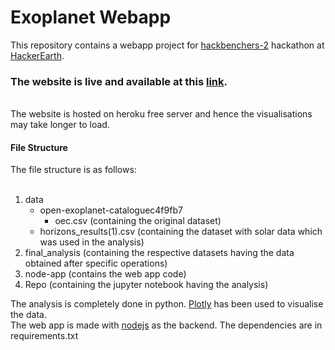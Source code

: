 <h1>Exoplanet Webapp</h1>
This repository contains a webapp project for <a href="https://hackbenchers-2.hackerearth.com/">hackbenchers-2</a>
hackathon at <a href="https://www.hackerearth.com">HackerEarth</a>.
<p>
  <h3>
    The website is live and available at this <a href="https://exoplanet-hackerearth-app.herokuapp.com/">link</a>.
  </h3>
  <br>
  The website is hosted on heroku free server and hence the visualisations may take longer to load.
</p>
<p>
  <h4>File Structure</h4>
  The file structure is as follows: <br>
  <br>
  <ol>
    <li>
      data
      <ul>
        <li>open-exoplanet-cataloguec4f9fb7
          <ul>
            <li>oec.csv (containing the original dataset)</li>
          </ul>
        </li>
        <li>
          horizons_results(1).csv (containing the dataset with solar data which was used in the analysis)
        </li>
      </ul>
    </li>
    <li>
      final_analysis (containing the respective datasets having the data obtained after specific operations)
    </li>
    <li>
      node-app (contains the web app code)
    </li>
    <li>Repo (containing the jupyter notebook having the analysis)</li>
  </ol>
</p>
<p>
  The analysis is completely done in python. <a href="https://plot.ly/">Plotly</a> has been used to visualise the data. <br>
  The web app is made with <a href="https://nodejs.org/">nodejs</a> as the backend.
  The dependencies are in requirements.txt
</p>
